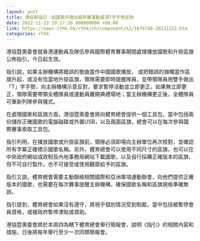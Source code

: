 ```yaml
---
layout: post
title: 港協新指引：如國歌升旗出錯參賽運動員須T字手勢反對
date: 2022-11-22 19:17:26.000000000 +08:00
link: https://news.rthk.hk/rthk/ch/component/k2/1676748-20221122.htm
categories: rthk
---
```


港協暨奧委會就香港運動員及隊伍參與國際體育賽事期間處理播放國歌和升掛區旗公佈指引，今日起生效。

指引說，如果主辦機構將錯誤的歌曲當作中國國歌播放， 或把錯誤的旗幟當作區旗升起，或沒有恰當地升掛區旗，領隊需要即時提醒隊員，並帶領隊員用雙手做出「T」字手勢，向主辦機構示意反對，要求暫停活動並立即更正。如果無立即更正，領隊需要帶領全體隊員或運動員離開典禮場地；當主辦機構更正後，全體隊員可重新列隊參與儀式。

在處理國歌和區旗方面，港協暨奧委會將向體育總會提供一個工具包，當中包括兩份儲存正確國歌的電腦磁碟或外置USB，以及兩面區旗，總會可以在每次參與國際賽事索取工具包。

指引列明，在播放國歌或升掛區旗前，領隊必須即場向主辦單位再次核對，並確認所有字幕正確標示國歌名稱。另外，體育總會可以使用不同尺寸的區旗，也可以在中央政府網站或政制及內地事務局網站下載國歌，以及自行採購正確版本的區旗，但不可自行製作，也不可接受或使用觀眾給予的區旗。

指引又說，體育總會需要主動聯絡相關國際和亞洲單項運動聯會，向他們提供正確版本的國歌，也需要在每次賽事提醒主辦機構，確保國歌名稱和區旗規格準確無誤。

指引提到，體育總會如果沒有遵守，將視乎個別情況受到制裁，當中包括被暫停會員資格，或被政府暫停津貼或資助。

港協暨奧委會將於本周四為轄下體育總會舉行簡報會，說明《指引》的相關內容和措施，日後將每年舉行至少一次同類簡報會。
